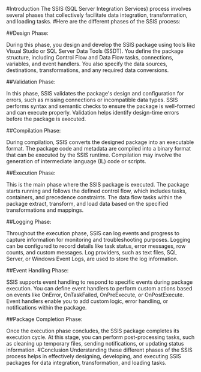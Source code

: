#Introduction
The SSIS (SQL Server Integration Services) process involves several phases that collectively facilitate data integration, transformation, and loading tasks. 
#Here are the different phases of the SSIS process:

##Design Phase:

During this phase, you design and develop the SSIS package using tools like Visual Studio or SQL Server Data Tools (SSDT).
You define the package structure, including Control Flow and Data Flow tasks, connections, variables, and event handlers.
You also specify the data sources, destinations, transformations, and any required data conversions.

##Validation Phase:

In this phase, SSIS validates the package's design and configuration for errors, such as missing connections or incompatible data types.
SSIS performs syntax and semantic checks to ensure the package is well-formed and can execute properly.
Validation helps identify design-time errors before the package is executed.

##Compilation Phase:

During compilation, SSIS converts the designed package into an executable format.
The package code and metadata are compiled into a binary format that can be executed by the SSIS runtime.
Compilation may involve the generation of intermediate language (IL) code or scripts.

##Execution Phase:

This is the main phase where the SSIS package is executed.
The package starts running and follows the defined control flow, which includes tasks, containers, and precedence constraints.
The data flow tasks within the package extract, transform, and load data based on the specified transformations and mappings.

##Logging Phase:

Throughout the execution phase, SSIS can log events and progress to capture information for monitoring and troubleshooting purposes.
Logging can be configured to record details like task status, error messages, row counts, and custom messages.
Log providers, such as text files, SQL Server, or Windows Event Logs, are used to store the log information.

##Event Handling Phase:

SSIS supports event handling to respond to specific events during package execution.
You can define event handlers to perform custom actions based on events like OnError, OnTaskFailed, OnPreExecute, or OnPostExecute.
Event handlers enable you to add custom logic, error handling, or notifications within the package.

##Package Completion Phase:

Once the execution phase concludes, the SSIS package completes its execution cycle.
At this stage, you can perform post-processing tasks, such as cleaning up temporary files, sending notifications, or updating status information.
#Conclusion
Understanding these different phases of the SSIS process helps in effectively designing, developing, and executing SSIS packages for data integration, transformation, and loading tasks.

